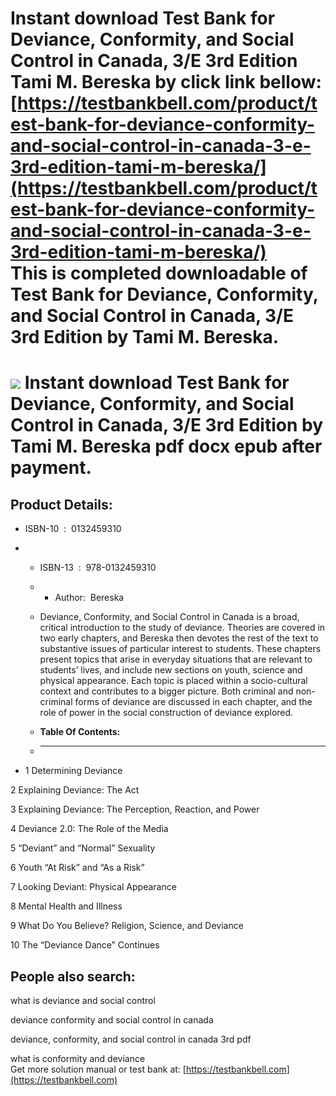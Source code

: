 Instant download **Test Bank for Deviance, Conformity, and Social Control in Canada, 3/E 3rd Edition Tami M. Bereska** by click link bellow:  
[https://testbankbell.com/product/test-bank-for-deviance-conformity-and-social-control-in-canada-3-e-3rd-edition-tami-m-bereska/](https://testbankbell.com/product/test-bank-for-deviance-conformity-and-social-control-in-canada-3-e-3rd-edition-tami-m-bereska/)  
**This is completed downloadable of Test Bank for Deviance, Conformity, and Social Control in Canada, 3/E 3rd Edition by Tami M. Bereska.**
===========================================================================================================================================


![](https://testbankbell.com/wp-content/uploads/2023/05/0132459310.jpg)
**Instant download Test Bank for Deviance, Conformity, and Social Control in Canada, 3/E 3rd Edition by Tami M. Bereska pdf docx epub after payment.**
======================================================================================================================================================


**Product Details:**
--------------------


* ISBN-10 ‏ : ‎ 0132459310
* * ISBN-13 ‏ : ‎ 978-0132459310
  * * Author:  Bereska
   
  * Deviance, Conformity, and Social Control in Canada is a broad, critical introduction to the study of deviance. Theories are covered in two early chapters, and Bereska then devotes the rest of the text to substantive issues of particular interest to students. These chapters present topics that arise in everyday situations that are relevant to students’ lives, and include new sections on youth, science and physical appearance. Each topic is placed within a socio-cultural context and contributes to a bigger picture. Both criminal and non-criminal forms of deviance are discussed in each chapter, and the role of power in the social construction of deviance explored.
  * **Table Of Contents:**
  * ----------------------
 
* 1 Determining Deviance

2 Explaining Deviance: The Act


3 Explaining Deviance: The Perception, Reaction, and Power


4 Deviance 2.0: The Role of the Media


5 “Deviant” and “Normal” Sexuality


6 Youth “At Risk” and “As a Risk”


7 Looking Deviant: Physical Appearance


8 Mental Health and Illness


9 What Do You Believe? Religion, Science, and Deviance


10 The “Deviance Dance” Continues


**People also search:**
-----------------------


what is deviance and social control

deviance conformity and social control in canada

deviance, conformity, and social control in canada 3rd pdf

what is conformity and deviance  
 Get more solution manual or test bank at: [https://testbankbell.com](https://testbankbell.com)

